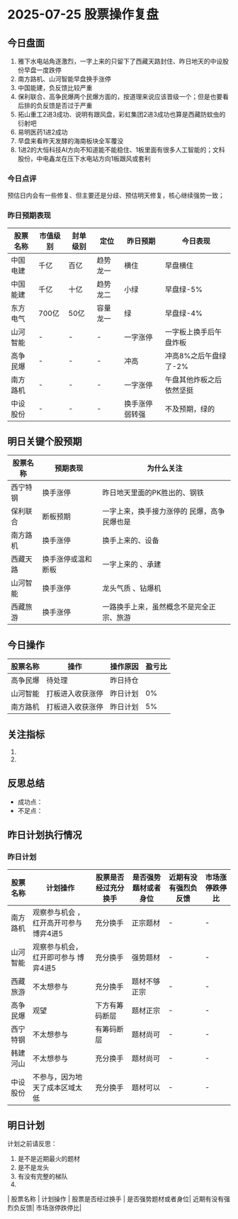 # 2025-07-25 股票操作复盘

## 今日盘面
1. 雅下水电站角逐激烈，一字上来的只留下了西藏天路封住、昨日地天的中设股份早盘一度跌停
2. 南方路机、山河智能早盘换手涨停
3. 中国能建，负反馈比较严重
4. 保利联合、高争民爆两个民爆方面的，按道理来说应该晋级一个；但是也要看后排的负反馈是否过于严重
5. 拓山重工2进3成功、说明有跟风盘，彩虹集团2进3成功也算是西藏防蚊虫的衍射吧
6. 易明医药1进2成功
7. 早盘来看昨天发酵的海南板块全军覆没
8. 1进2的大恒科技AI方向不知道能不能稳住、1板里面有很多人工智能的；文科股份，中电鑫龙在压下水电站方向1板跟风或套利
### 今日点评
预估日内会有一些修复、但主要还是分歧、预估明天修复，核心继续强势一致；
### 昨日预期表现

| 股票名称 | 市值级别 | 封单级别 | 定位 | 昨日预期 | 今日表现 |
|---------|----------|----------|------|----------|----------|
| 中国电建 | 千亿 | 百亿 | 趋势龙一 | 横住 | 早盘横住 |
| 中国能建 | 千亿 | 十亿 | 趋势龙二 | 小绿 | 早盘绿-5% |
| 东方电气 | 700亿 | 50亿 | 容量龙一 | 绿 | 早盘绿-4% |
| 山河智能 | - | - | - | 一字涨停 | 一字板上换手后午盘炸板 |
| 高争民爆 | - | - | - | 冲高 | 冲高8%之后午盘绿了-2% |
| 南方路机 | - | - | - | 一字涨停 | 午盘其他炸板之后依然坚挺 |
| 中设股份 | - | - | - | 换手涨停弱转强 | 不及预期，绿的 |

## 明日关键个股预期
| 股票名称 | 预期表现 | 为什么关注
|---------|----------|----------|
| 西宁特钢 | 换手涨停 | 昨日地天里面的PK胜出的、钢铁 |
| 保利联合 | 断板预期 | 一字上来，换手接力涨停的 民爆，高争民爆也是|
| 南方路机 | 换手涨停 | 换手上来的、设备 |
| 西藏天路 | 换手涨停或温和断板 | 一字上来的 、承建|
| 山河智能 | 换手涨停 | 龙头气质 、钻爆机|
| 西藏旅游 | 换手涨停 | 一路换手上来，虽然概念不是完全正宗、旅游 |

## 今日操作

| 股票名称 | 操作 | 操作原因 | 盈亏比 |
|---------|------|----------|--------|
| 高争民爆 | 待处理 | 昨日持仓 |  |
| 山河智能 | 打板进入收获涨停 | 昨日计划 | 0% |
| 南方路机 | 打板进入收获涨停 | 昨日计划 | 5% |

## 关注指标
1. 
2. 

## 反思总结
- 成功点：
- 不足点：

## 昨日计划执行情况
### 昨日计划

| 股票名称 | 计划操作 | 股票是否经过充分换手 | 是否强势题材或者身位| 近期有没有强烈负反馈| 市场涨停跌停比|
|---------|----------|----------|----------|----------|----------|
| 南方路机 | 观察参与机会 ，红开高开可参与博弈4进5| 充分换手| 正宗题材|-|-|
| 山河智能 | 观察参与机会，红开即可参与 博弈4进5|充分换手|强势题材|-|-|
| 西藏旅游 | 不太想参与| 充分换手 | 题材不够正宗 |-|-| 
| 高争民爆 | 观望 | 下方有筹码断层| 题材正宗 |-|-|
|西宁特钢| 不太想参与|有筹码断层|题材尚可|-|-|
|韩建河山|不太想参与|充分换手|题材尚可|-|-|
|中设股份|不参与，因为地天了成本区域太低| 充分换手|题材可以|-|-|

## 明日计划
计划之前请反思：
1. 是不是近期最火的题材
2. 是不是龙头
3. 有没有完整的梯队
4. 
| 股票名称 | 计划操作 | 股票是否经过换手 | 是否强势题材或者身位| 近期有没有强烈负反馈| 市场涨停跌停比|

